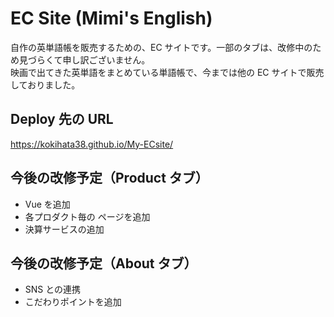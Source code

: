 # EC Site (Mimi's English)

自作の英単語帳を販売するための、EC サイトです。一部のタブは、改修中のため見づらくて申し訳ございません。
<br>映画で出てきた英単語をまとめている単語帳で、今までは他の EC サイトで販売しておりました。

## Deploy 先の URL

https://kokihata38.github.io/My-ECsite/

## 今後の改修予定（Product タブ）

- Vue を追加
- 各プロダクト毎の ページを追加
- 決算サービスの追加

## 今後の改修予定（About タブ）

- SNS との連携
- こだわりポイントを追加
